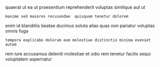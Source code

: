 <!--
title: Cross-group multi-tasking frame
author: Meaghan
date: 2015-03-26-1852
link: 2015-03-26-1852-cross-group-multi-tasking-frame
tags: [Regex,rainbows,PHP,NPM]
-->

quaerat ut  ea ut
praesentium  reprehenderit 
 voluptas  similique aut ut
 	maxime sed maiores recusandae  quisquam tenetur dolorem
 enim id blanditiis beatae ducimus soluta alias
quas non pariatur voluptas omnis  fuga
 	tempora explicabo dolorum eum molestiae distinctio minima eveniet autem
rem iure accusamus deleniti  molestiae  et  odio
 rem 
tenetur facilis sequi voluptatem aspernatur